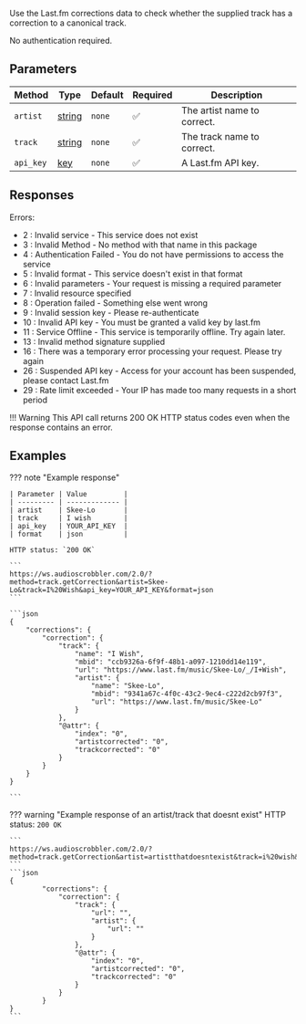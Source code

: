 Use the Last.fm corrections data to check whether the supplied track has a correction to a canonical track.

No authentication required.

## Parameters
| Method | Type | Default | Required | Description 
| ------ | ---- | ------- | -------- | -----------
| `artist` | [string][string] | `none` | :white_check_mark: | The artist name to correct.
| `track` | [string][string] | `none` | :white_check_mark: | The track name to correct.
| `api_key` | [key][key] | `none` | :white_check_mark: | A Last.fm API key.

## Responses
Errors:

- 2 : Invalid service - This service does not exist
- 3 : Invalid Method - No method with that name in this package
- 4 : Authentication Failed - You do not have permissions to access the service
- 5 : Invalid format - This service doesn't exist in that format
- 6 : Invalid parameters - Your request is missing a required parameter
- 7 : Invalid resource specified
- 8 : Operation failed - Something else went wrong
- 9 : Invalid session key - Please re-authenticate
- 10 : Invalid API key - You must be granted a valid key by last.fm
- 11 : Service Offline - This service is temporarily offline. Try again later.
- 13 : Invalid method signature supplied
- 16 : There was a temporary error processing your request. Please try again
- 26 : Suspended API key - Access for your account has been suspended, please contact Last.fm
- 29 : Rate limit exceeded - Your IP has made too many requests in a short period

!!! Warning
    This API call returns 200 OK HTTP status codes even when the response contains an error.

## Examples

??? note "Example response"

	| Parameter | Value         |
	| --------- | ------------- |
	| artist    | Skee-Lo       |
	| track     | I wish        |
	| api_key   | YOUR_API_KEY  |
	| format    | json          |

	HTTP status: `200 OK`

	```
	https://ws.audioscrobbler.com/2.0/?method=track.getCorrection&artist=Skee-Lo&track=I%20Wish&api_key=YOUR_API_KEY&format=json
	```

	```json
	{
		"corrections": {
			"correction": {
				"track": {
					"name": "I Wish",
					"mbid": "ccb9326a-6f9f-48b1-a097-1210dd14e119",
					"url": "https://www.last.fm/music/Skee-Lo/_/I+Wish",
					"artist": {
						"name": "Skee-Lo",
						"mbid": "9341a67c-4f0c-43c2-9ec4-c222d2cb97f3",
						"url": "https://www.last.fm/music/Skee-Lo"
					}
				},
				"@attr": {
					"index": "0",
					"artistcorrected": "0",
					"trackcorrected": "0"
				}
			}
		}
	}

	```

??? warning "Example response of an artist/track that doesnt exist"
    HTTP status: `200 OK`

    ```
    https://ws.audioscrobbler.com/2.0/?method=track.getCorrection&artist=artistthatdoesntexist&track=i%20wish&api_key=YOUR_API_KEY&format=json
    ```
    ```json
    {
			"corrections": {
				"correction": {
					"track": {
						"url": "",
						"artist": {
							"url": ""
						}
					},
					"@attr": {
						"index": "0",
						"artistcorrected": "0",
						"trackcorrected": "0"
					}
				}
			}
    }   
    ```

[string]: https://developer.mozilla.org/en-US/docs/Web/JavaScript/Reference/Global_Objects/String
[key]: https://www.last.fm/api/account/create
